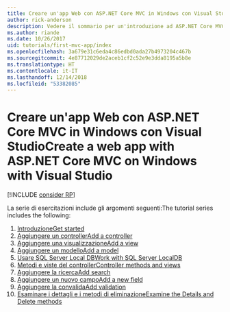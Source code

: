 ```yaml
---
title: Creare un'app Web con ASP.NET Core MVC in Windows con Visual Studio
author: rick-anderson
description: Vedere il sommario per un'introduzione ad ASP.NET Core MVC con Visual Studio su Windows.
ms.author: riande
ms.date: 10/26/2017
uid: tutorials/first-mvc-app/index
ms.openlocfilehash: 3a679e31c6eda4c86edbd0ada27b4973204c467b
ms.sourcegitcommit: 4e87712029de2aceb1cf2c52e9e3dda8195a5b8e
ms.translationtype: HT
ms.contentlocale: it-IT
ms.lasthandoff: 12/14/2018
ms.locfileid: "53382085"
---
```

# <a name="create-a-web-app-with-aspnet-core-mvc-on-windows-with-visual-studio"></a><span data-ttu-id="8029a-103">Creare un'app Web con ASP.NET Core MVC in Windows con Visual Studio</span><span class="sxs-lookup"><span data-stu-id="8029a-103">Create a web app with ASP.NET Core MVC on Windows with Visual Studio</span></span>

[!INCLUDE [consider RP](~/includes/razor.md)]

<span data-ttu-id="8029a-104">La serie di esercitazioni include gli argomenti seguenti:</span><span class="sxs-lookup"><span data-stu-id="8029a-104">The tutorial series includes the following:</span></span>

1. [<span data-ttu-id="8029a-105">Introduzione</span><span class="sxs-lookup"><span data-stu-id="8029a-105">Get started</span></span>](start-mvc.md)
1. [<span data-ttu-id="8029a-106">Aggiungere un controller</span><span class="sxs-lookup"><span data-stu-id="8029a-106">Add a controller</span></span>](adding-controller.md)
1. [<span data-ttu-id="8029a-107">Aggiungere una visualizzazione</span><span class="sxs-lookup"><span data-stu-id="8029a-107">Add a view</span></span>](adding-view.md)
1. [<span data-ttu-id="8029a-108">Aggiungere un modello</span><span class="sxs-lookup"><span data-stu-id="8029a-108">Add a model</span></span>](adding-model.md)
1. [<span data-ttu-id="8029a-109">Usare SQL Server Local DB</span><span class="sxs-lookup"><span data-stu-id="8029a-109">Work with SQL Server LocalDB</span></span>](working-with-sql.md)
1. [<span data-ttu-id="8029a-110">Metodi e viste del controller</span><span class="sxs-lookup"><span data-stu-id="8029a-110">Controller methods and views</span></span>](controller-methods-views.md)
1. [<span data-ttu-id="8029a-111">Aggiungere la ricerca</span><span class="sxs-lookup"><span data-stu-id="8029a-111">Add search</span></span>](search.md)
1. [<span data-ttu-id="8029a-112">Aggiungere un nuovo campo</span><span class="sxs-lookup"><span data-stu-id="8029a-112">Add a new field</span></span>](new-field.md)
1. [<span data-ttu-id="8029a-113">Aggiungere la convalida</span><span class="sxs-lookup"><span data-stu-id="8029a-113">Add validation</span></span>](validation.md)
1. [<span data-ttu-id="8029a-114">Esaminare i dettagli e i metodi di eliminazione</span><span class="sxs-lookup"><span data-stu-id="8029a-114">Examine the Details and Delete methods</span></span>](details.md)

